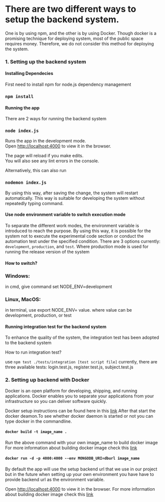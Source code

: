 # There are two different ways to setup the backend system. 
One is by using npm, and the other is by using Docker.
Though docker is a promising technique for deploying system, most of the public space requires money.
Therefore, we do not consider this method for deploying the system.


### 1. Setting up the backend system

#### Installing Dependecies
First need to install npm for node.js dependency management

### `npm install`

#### Running the app
There are 2 ways for running the backend system
### `node index.js `

Runs the app in the development mode.<br />
Open [http://localhost:4000](http://localhost:4000) to view it in the browser.

The page will reload if you make edits.<br />
You will also see any lint errors in the console.

Alternatively, this can also run 
### `nodemon index.js`

By using this way, after saving the change, the system will restart automatically.
This way is suitable for developing the system without repeatedly typing command.


#### Use node environment variable to switch execution mode 
To separate the different work modes, the environment variable is introduced to reach the purpose. 
By using this way, it is possible for the system not to execute the experimental code section or conduct the automation test under the specified condition.
There are 3 options currently: `development`, `production`, and `test`. Where production mode is used for running the release version of the system
#### How to switch?
### Windows:
in cmd, give command set NODE_ENV=development

### Linux, MacOS:
in terminal, use export NODE_ENV= value. where value can be development, production, or test


#### Running integration test for the backend system
To enhance the quality of the system, the integration test has been adopted to the backend system

How to run integration test?

use `npm test ./tests/integration [test script file]`
currently, there are three available tests: login.test.js, register.test.js, subject.test.js




### 2. Setting up backend with Docker
Docker is an open platform for developing, shipping, and running applications. Docker enables you to separate your applications from your infrastructure so you can deliver software quickly.

Docker setup instructions can be found here in this [link](https://docs.docker.com/get-docker/)
After that start the docker deamon.To see whether docker daemon is started or not you can type docker in the commandline.


#### `docker build -t image_name .` 
Run the above command with your own image_name to build docker image
For more information about building docker image check this [link](https://docs.docker.com/engine/reference/commandline/build/)

#### `docker run -d -p 4000:4000 --env MONGODB_URI=dburl image_name`
By default the app will use the setup backend url that we use in our project but in the future when setting up your own environment you have have to provide backend url as the environment variable.

Open [http://localhost:4000](http://localhost:4000) to view it in the browser.
For more information about building docker image check this  [link](https://docs.docker.com/engine/reference/commandline/run/)